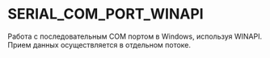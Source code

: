 # SERIAL_COM_PORT_WINAPI
Работа с последовательным COM портом в Windows, используя WINAPI. Прием данных осуществляется в отдельном потоке.
